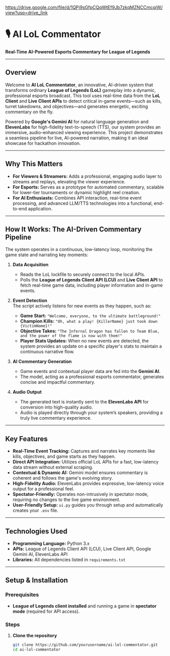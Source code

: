 https://drive.google.com/file/d/1QPj9sGfpCQqWtEf9Jb7zkqMZNCCmcqiW/view?usp=drive_link

# 🎙️ AI LoL Commentator

**Real-Time AI-Powered Esports Commentary for League of Legends**

---

## Overview

Welcome to **AI LoL Commentator**, an innovative, AI-driven system that transforms ordinary **League of Legends (LoL)** gameplay into a dynamic, professional esports broadcast. This tool uses real-time data from the **LoL Client** and **Live Client APIs** to detect critical in-game events—such as kills, turret takedowns, and objectives—and generates energetic, exciting commentary on the fly.  

Powered by **Google's Gemini AI** for natural language generation and **ElevenLabs** for high-fidelity text-to-speech (TTS), our system provides an immersive, audio-enhanced viewing experience. This project demonstrates a seamless pipeline for live, AI-powered narration, making it an ideal showcase for hackathon innovation.

---

## Why This Matters

- **For Viewers & Streamers:** Adds a professional, engaging audio layer to streams and replays, elevating the viewer experience.  
- **For Esports:** Serves as a prototype for automated commentary, scalable for lower-tier tournaments or dynamic highlight reel creation.  
- **For AI Enthusiasts:** Combines API interaction, real-time event processing, and advanced LLM/TTS technologies into a functional, end-to-end application.

---

## How It Works: The AI-Driven Commentary Pipeline

The system operates in a continuous, low-latency loop, monitoring the game state and narrating key moments:

1. **Data Acquisition**  
   - Reads the LoL lockfile to securely connect to the local APIs.  
   - Polls the **League of Legends Client API (LCU)** and **Live Client API** to fetch real-time game data, including player information and in-game events.  

2. **Event Detection**  
   The script actively listens for new events as they happen, such as:  
   - **Game Start:** `"Welcome, everyone, to the ultimate battleground!"`  
   - **Champion Kills:** `"Oh, what a play! {KillerName} just took down {VictimName}!"`  
   - **Objective Takes:** `"The Infernal Dragon has fallen to Team Blue, and the power of the flame is now with them!"`  
   - **Player Stats Updates:** When no new events are detected, the system provides an update on a specific player's stats to maintain a continuous narrative flow.  

3. **AI Commentary Generation**  
   - Game events and contextual player data are fed into the **Gemini AI**.  
   - The model, acting as a professional esports commentator, generates concise and impactful commentary.  

4. **Audio Output**  
   - The generated text is instantly sent to the **ElevenLabs API** for conversion into high-quality audio.  
   - Audio is played directly through your system’s speakers, providing a truly live commentary experience.

---

## Key Features

- **Real-Time Event Tracking:** Captures and narrates key moments like kills, objectives, and game starts as they happen.  
- **Direct API Integration:** Utilizes official LoL APIs for a fast, low-latency data stream without external scraping.  
- **Contextual & Dynamic AI:** Gemini model ensures commentary is coherent and follows the game's evolving story.  
- **High-Fidelity Audio:** ElevenLabs provides expressive, low-latency voice output for a professional feel.  
- **Spectator-Friendly:** Operates non-intrusively in spectator mode, requiring no changes to the live game environment.  
- **User-Friendly Setup:** `ui.py` guides you through setup and automatically creates your `.env` file.  

---

## Technologies Used

- **Programming Language:** Python 3.x  
- **APIs:** League of Legends Client API (LCU), Live Client API, Google Gemini AI, ElevenLabs API  
- **Libraries:** All dependencies listed in `requirements.txt`  

---

## Setup & Installation

### Prerequisites

- **League of Legends client installed** and running a game in **spectator mode** (required for API access).

### Steps

1. **Clone the repository**  
   ```bash
   git clone https://github.com/yourusername/ai-lol-commentator.git
   cd ai-lol-commentator
